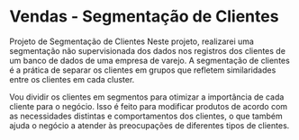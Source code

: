 # Vendas - Segmentação de Clientes

Projeto de Segmentação de Clientes
Neste projeto, realizarei uma segmentação não supervisionada dos dados nos registros dos clientes de um banco de dados de uma empresa de varejo. A segmentação de clientes é a prática de separar os clientes em grupos que refletem similaridades entre os clientes em cada cluster.

Vou dividir os clientes em segmentos para otimizar a importância de cada cliente para o negócio. Isso é feito para modificar produtos de acordo com as necessidades distintas e comportamentos dos clientes, o que também ajuda o negócio a atender às preocupações de diferentes tipos de clientes.
